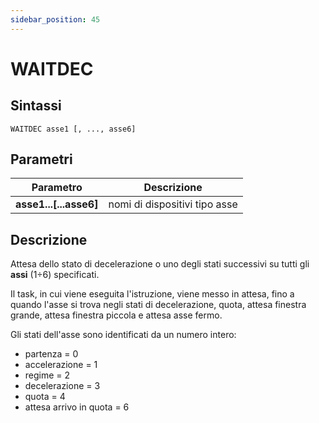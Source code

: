 ```yaml
---
sidebar_position: 45
---
```


# WAITDEC

## Sintassi

  ```
 WAITDEC asse1 [, ..., asse6] 
  ```

## Parametri
|Parametro                 | Descrizione                     |                
|--------------------------|---------------------------------|
| **asse1...[...asse6]**   | nomi di dispositivi tipo asse   |         

## Descrizione
Attesa dello stato di decelerazione o uno degli stati successivi su tutti gli **assi** (1÷6) specificati.

Il task, in cui viene eseguita l'istruzione, viene messo in attesa, fino a quando l'asse si trova negli stati di decelerazione, quota, attesa finestra grande, attesa finestra piccola e attesa asse fermo.

Gli stati dell'asse sono identificati da un numero intero:
- partenza = 0
- accelerazione = 1
- regime = 2
- decelerazione = 3
- quota = 4
- attesa arrivo in quota = 6
